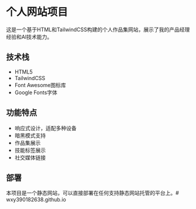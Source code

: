 # 个人网站项目

这是一个基于HTML和TailwindCSS构建的个人作品集网站，展示了我的产品经理经验和AI技术能力。

## 技术栈

- HTML5
- TailwindCSS
- Font Awesome图标库
- Google Fonts字体

## 功能特点

- 响应式设计，适配多种设备
- 暗黑模式支持
- 作品集展示
- 技能标签展示
- 社交媒体链接

## 部署

本项目是一个静态网站，可以直接部署在任何支持静态网站托管的平台上。#   w x y 3 9 0 1 8 2 6 3 8 . g i t h u b . i o  
 